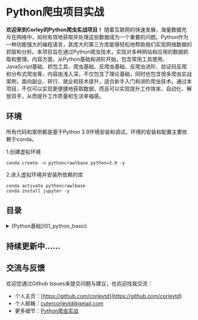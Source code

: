 # Python爬虫项目实战

**欢迎来到Corley的Python爬虫实战项目！**
随着互联网的快速发展，海量数据充斥在网络中，如何有效地获取并处理这些数据成为一个重要的问题。Python作为一种功能强大的编程语言，其庞大的第三方库能够轻松地帮助我们实现网络数据的抓取和分析。本项目旨在通过Python爬虫技术，实现对多种网站和应用的数据抓取和整理。内容方面，从Python基础和进阶开始，包含常用工具使用、JavaScript基础、抓包工具、爬虫基础、反爬虫基础、反爬虫进阶、验证码反爬和分布式爬虫等，内容由浅入深，不仅包含了理论基础，同时也包含很多爬虫实战案例，面向副业、转行、就业和技术提升，适合新手入门和进阶爬虫技术。通过本项目，不仅可以实现更便捷地获取数据，而且可以实现提升工作效率、自动化、解放双手，从而提升工作质量和生活幸福感。

## 环境

所有代码和案例都是基于Python 3.9环境安装和调试，环境的安装和配置主要依赖于conda。

1.创建虚拟环境

```shell
conda create -n pythoncrawlbase python=3.9 -y
```

2.进入虚拟环境并安装所依赖的库

```shell
conda activate pythoncrawlbase
conda install jupyter -y
```

## 目录
<details>
<summary>
[Python基础](01_python_basic)
</summary>

- [简化聊天机器人](01_python_basic/simple_chatbot.py)
- [生成指定长度随机字符串](01_python_basic/random_str.py)
- [列表的常用方法](01_python_basic/list_methods.py)
- [元组与列表的区别](01_python_basic/tuple_list.py)
- [字典的方法](01_python_basic/dict_methods.py)
- [集合的方法](01_python_basic/set_methods.py)
- [Python中的浅拷贝与深拷贝](01_python_basic/copy_deepcopy.py)
- [if条件控制](01_python_basic/if_condition.py)
- [Python中的while和for循环](01_python_basic/while_for.py)
- [Python中的异常处理](01_python_basic/exception.py)
- [Python函数](01_python_basic/function.ipynb)

</details>


## 持续更新中……

## 交流与反馈

欢迎您通过Github Issues来提交问题与建议，也欢迎找我交流：

- 个人主页：[https://github.com/corleytd](https://github.com/corleytd)
- 个人邮箱：[cutercorleytd@gmail.com](mailto:cutercorleytd@gmail.com)
- 更多细节：[Python爬虫实战](https://appxfexyp3p4519.h5.xiaoeknow.com/p/course/column/p_62847112e4b09dda1269d3f6)